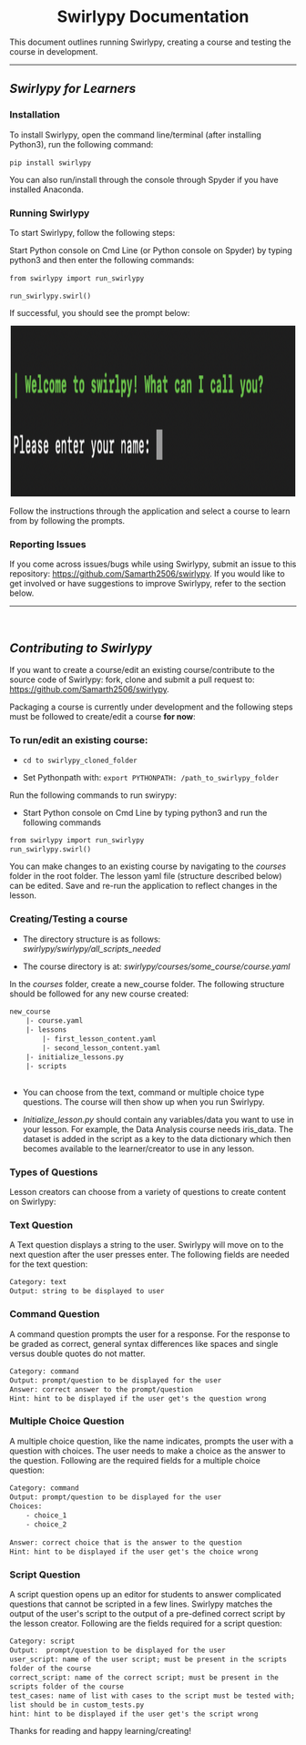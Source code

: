 <h1 align="center"> Swirlypy Documentation </h1>

This document outlines running Swirlypy, creating a course and testing the course in development.

---

## _Swirlypy for Learners_

### Installation

To install Swirlypy, open the command line/terminal (after installing Python3), run the following command:


`pip install swirlypy`

You can also run/install through the console through Spyder if you have installed Anaconda.


### Running Swirlypy

To start Swirlypy, follow the following steps: 
 
Start Python console on Cmd Line (or Python console on Spyder) by typing python3 and then enter the following commands:

`from swirlypy import run_swirlypy`
    
`run_swirlypy.swirl()`

If successful, you should see the prompt below:

<p align="center">
<img src="./img/swirlypy_run.png" width="500" height="300" />
</p>


Follow the instructions through the application and select a course to learn from by following the prompts. 

### Reporting Issues

If you come across issues/bugs while using Swirlypy, submit an issue to this repository: https://github.com/Samarth2506/swirlypy. If you would like to get involved or have suggestions to improve Swirlypy, refer to the section below.

---

<br />

   
## _Contributing to Swirlypy_

If you want to create a course/edit an existing course/contribute to the source code of Swirlypy: fork, clone and submit a pull request to: https://github.com/Samarth2506/swirlypy.


Packaging a course is currently under development and the following steps must be followed to create/edit a course **for now**:

### To run/edit an existing course:

* `cd to swirlypy_cloned_folder`

* Set Pythonpath with: `export PYTHONPATH: /path_to_swirlypy_folder`

Run the following commands to run swirypy:

* Start Python console on Cmd Line by typing python3 and run the following commands 

```
from swirlypy import run_swirlypy
run_swirlypy.swirl()
```

You can make changes to an existing course by navigating to the _courses_ folder in the root folder. The lesson yaml file (structure described below) can be edited. Save and re-run the application to reflect changes in the lesson.

### Creating/Testing a course


* The directory structure is as follows: _swirlypy/swirlypy/all_scripts_needed_

* The course directory is at: _swirlypy/courses/some_course/course.yaml_

In the _courses_ folder, create a new_course folder. The following structure should be followed for any new course created:

```                   
new_course
	|- course.yaml
	|- lessons
		|- first_lesson_content.yaml
		|- second_lesson_content.yaml
	|- initialize_lessons.py
    |- scripts
    
```

* You can choose from the text, command or multiple choice type questions. The course will then show up when you run Swirlypy.

* _Initialize_lesson.py_ should contain any variables/data you want to use in your lesson. For example, the Data Analysis course needs iris_data. The dataset is added in the script as a key to the data dictionary which then becomes available to the learner/creator to use in any lesson.


### Types of Questions

Lesson creators can choose from a variety of questions to create content on Swirlypy:

### Text Question

A Text question displays a string to the user. Swirlypy will move on to the next question after the user presses enter. The following fields are needed for the text question:

    Category: text
    Output: string to be displayed to user

### Command Question

A command question prompts the user for a response. For the response to be graded as correct, general syntax differences like spaces and single versus double quotes do not matter.


    Category: command
    Output: prompt/question to be displayed for the user
    Answer: correct answer to the prompt/question
    Hint: hint to be displayed if the user get's the question wrong


### Multiple Choice Question

A multiple choice question, like the name indicates, prompts the user with a question with choices. The user needs to make a choice as the answer to the question. Following are the required fields for a multiple choice question:


    Category: command
    Output: prompt/question to be displayed for the user
    Choices:
        - choice_1
        - choice_2
    
    Answer: correct choice that is the answer to the question
    Hint: hint to be displayed if the user get's the choice wrong
    
### Script Question

A script question opens up an editor for students to answer complicated questions that cannot be scripted in a few lines. Swirlypy matches the output of the user's script to the output of a pre-defined correct script by the lesson creator. Following are the fields required for a script question:

    Category: script
    Output:  prompt/question to be displayed for the user
    user_script: name of the user script; must be present in the scripts folder of the course
    correct_script: name of the correct script; must be present in the scripts folder of the course
    test_cases: name of list with cases to the script must be tested with; list should be in custom_tests.py
    hint: hint to be displayed if the user get's the script wrong
    
    
Thanks for reading and happy learning/creating!

